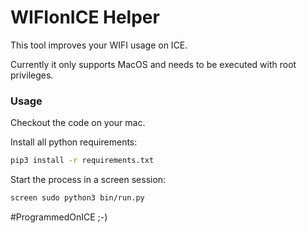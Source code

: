 WIFIonICE Helper
================

This tool improves your WIFI usage on ICE.

Currently it only supports MacOS and needs to be executed with root privileges. 


### Usage

Checkout the code on your mac.

Install all python requirements:

```bash
pip3 install -r requirements.txt
```

Start the process in a screen session:

```bash
screen sudo python3 bin/run.py
```


\#ProgrammedOnICE ;-)